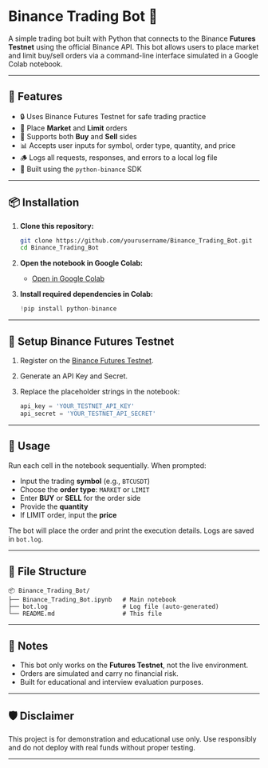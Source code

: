 # Binance Trading Bot 🤖

A simple trading bot built with Python that connects to the Binance **Futures Testnet** using the official Binance API. This bot allows users to place market and limit buy/sell orders via a command-line interface simulated in a Google Colab notebook.

---

## 🚀 Features

- 🔒 Uses Binance Futures Testnet for safe trading practice
- 🧩 Place **Market** and **Limit** orders
- 🔄 Supports both **Buy** and **Sell** sides
- 📊 Accepts user inputs for symbol, order type, quantity, and price
- 🪵 Logs all requests, responses, and errors to a local log file
- 🔌 Built using the `python-binance` SDK

---

## 📦 Installation

1. **Clone this repository:**

   ```bash
   git clone https://github.com/yourusername/Binance_Trading_Bot.git
   cd Binance_Trading_Bot
   ```

2. **Open the notebook in Google Colab:**

   - [Open in Google Colab](https://colab.research.google.com/)

3. **Install required dependencies in Colab:**

   ```python
   !pip install python-binance
   ```

---

## 🔑 Setup Binance Futures Testnet

1. Register on the [Binance Futures Testnet](https://testnet.binancefuture.com/).
2. Generate an API Key and Secret.
3. Replace the placeholder strings in the notebook:

   ```python
   api_key = 'YOUR_TESTNET_API_KEY'
   api_secret = 'YOUR_TESTNET_API_SECRET'
   ```

---

## 🧠 Usage

Run each cell in the notebook sequentially. When prompted:

- Input the trading **symbol** (e.g., `BTCUSDT`)
- Choose the **order type**: `MARKET` or `LIMIT`
- Enter **BUY** or **SELL** for the order side
- Provide the **quantity**
- If LIMIT order, input the **price**

The bot will place the order and print the execution details. Logs are saved in `bot.log`.

---

## 📁 File Structure

```
📦 Binance_Trading_Bot/
├── Binance_Trading_Bot.ipynb   # Main notebook
├── bot.log                     # Log file (auto-generated)
└── README.md                   # This file
```

---

## 📌 Notes

- This bot only works on the **Futures Testnet**, not the live environment.
- Orders are simulated and carry no financial risk.
- Built for educational and interview evaluation purposes.

---

## 🛡️ Disclaimer

This project is for demonstration and educational use only. Use responsibly and do not deploy with real funds without proper testing.

---
